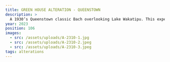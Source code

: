 ```yaml
---
title: GREEN HOUSE ALTERATION - QUEENSTOWN
description: >
  A 1930’s Queenstown classic Bach overlooking Lake Wakatipu. This expertly crafted concept by Roy Tebbutt of SGA Architects retains and compliments the existing character while providing new indoor and outdoor living spaces which open to the lakefront views and draw in sunlight from the rear. The detailed design required a large amount of well crafted, complex detailing on an express programme. A design which will continue to be a Queenstown classic.
year: 2023
position: 106
images:
  - src: /assets/uploads/A-2310-1.jpg
  - src: /assets/uploads/A-2310-2.jpeg
  - src: /assets/uploads/A-2310-3.jpeg
tags: alterations
---
```

